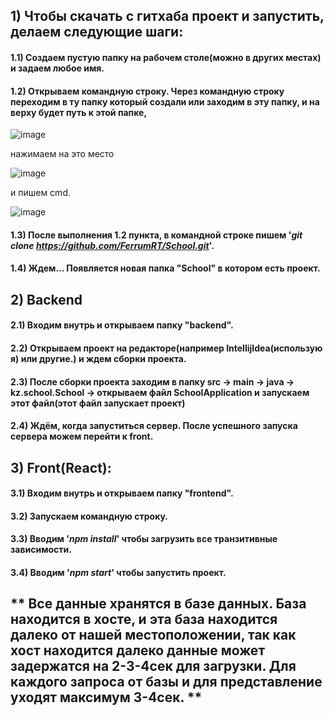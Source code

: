 ## 1) Чтобы скачать с гитхаба проект и запустить, делаем следующие шаги:
#### 1.1) Создаем пустую папку на рабочем столе(можно в других местах) и задаем любое имя.
#### 1.2) Открываем командную строку. Через командную строку переходим в ту папку который создали или заходим в эту папку, и на верху будет путь к этой папке,
![image](https://user-images.githubusercontent.com/57407430/122340904-af520780-cf64-11eb-9e29-ac6abf0d358d.png)

нажимаем на это место 

![image](https://user-images.githubusercontent.com/57407430/122341166-fdffa180-cf64-11eb-8c94-a45463d55603.png)

и пишем cmd.

![image](https://user-images.githubusercontent.com/57407430/122341297-24bdd800-cf65-11eb-8c5c-8bbd08054556.png)


#### 1.3) После выполнения 1.2 пункта, в командной строке пишем '<i>git clone https://github.com/FerrumRT/School.git</i>'.
#### 1.4) Ждем... Появляется новая папка "School" в котором есть проект.


## 2) Backend
#### 2.1) Входим внутрь и открываем папку "backend". 
#### 2.2) Открываем проект на редакторе(например IntellijIdea(использую я) или другие.) и ждем сборки проекта.
#### 2.3) После сборки проекта заходим в папку src -> main -> java -> kz.school.School -> открываем файл SchoolApplication и запускаем этот файл(этот файл запускает проект)
#### 2.4) Ждём, когда запуститься сервер. После успешного запуска сервера можем перейти к front.

## 3) Front(React):
#### 3.1) Входим внутрь и открываем папку "frontend". 
#### 3.2) Запускаем командную строку.
#### 3.3) Вводим '<i>npm install</i>' чтобы загрузить все транзитивные зависимости.
#### 3.4) Вводим '<i>npm start</i>' чтобы запустить проект.

## ** Все данные хранятся в базе данных. База находится в хосте, и эта база находится далеко от нашей местоположении, так как хост находится далеко данные может задержатся на 2-3-4сек для загрузки. Для каждого запроса от базы и для представление уходят максимум 3-4сек. **
